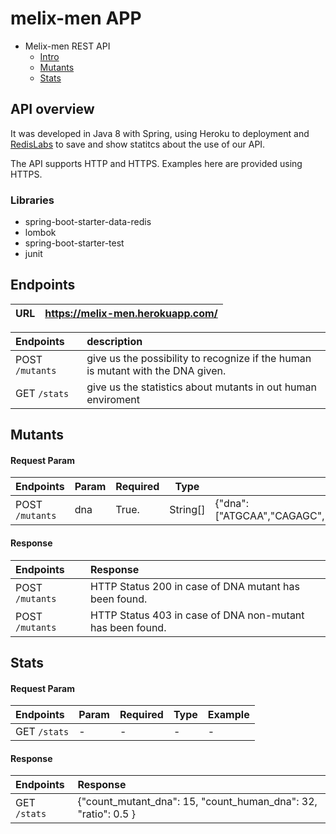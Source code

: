 # melix-men APP

- Melix-men REST API
    - [Intro](#intro)
    - [Mutants](#mutants)
    - [Stats](#stats)

## API overview

It was developed in Java 8 with Spring, using Heroku to deployment and [RedisLabs](https://app.redislabs.com/#/bdbs) to save and show statitcs about the use of our API.

The API supports HTTP and HTTPS. Examples here are provided using HTTPS.

### Libraries

- spring-boot-starter-data-redis
- lombok
- spring-boot-starter-test
- junit

## Endpoints

| URL   | https://melix-men.herokuapp.com/  |
|:------|:----------------------------------|

| Endpoints      | description                                                                    | 
|:---------------|:-------------------------------------------------------------------------------|
| POST `/mutants`     | give us the possibility to recognize if the human is mutant with the DNA given.|
| GET  `/stats`       | give us the statistics about mutants in out human enviroment                   | 

## Mutants

#### Request Param

| Endpoints      | Param | Required | Type    | Example                                                          | 
|:---------------|:------|----------|---------|------------------------------------------------------------------|
| POST `/mutants`| dna   | True.    | String[]| {"dna": ["ATGCAA","CAGAGC","TTTTAT","AGAGGG","GCGTGA","TCACTG"]} |

#### Response

| Endpoints      | Response                                                 | 
|:---------------|:---------------------------------------------------------|
| POST `/mutants`| HTTP Status 200 in case of DNA mutant has been found.    | 
| POST `/mutants`| HTTP Status 403 in case of DNA non-mutant has been found.|

## Stats

#### Request Param

| Endpoints      | Param | Required | Type    | Example                                                          | 
|:---------------|:------|----------|---------|------------------------------------------------------------------|
| GET `/stats`  | -   | -    |- | - |

#### Response

| Endpoints      | Response                                                 | 
|:---------------|:---------------------------------------------------------|
| GET `/stats`| {"count_mutant_dna": 15, "count_human_dna": 32, "ratio": 0.5 }    | 



